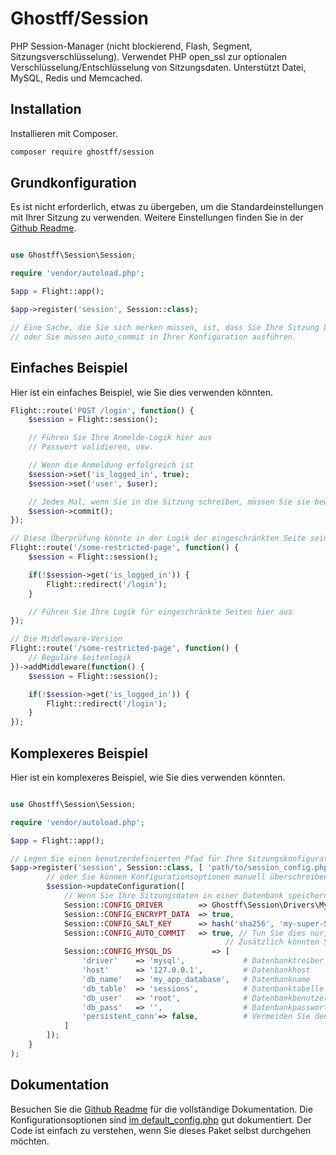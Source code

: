 # Ghostff/Session

PHP Session-Manager (nicht blockierend, Flash, Segment, Sitzungsverschlüsselung). Verwendet PHP open_ssl zur optionalen Verschlüsselung/Entschlüsselung von Sitzungsdaten. Unterstützt Datei, MySQL, Redis und Memcached.

## Installation

Installieren mit Composer.

```bash
composer require ghostff/session
```

## Grundkonfiguration

Es ist nicht erforderlich, etwas zu übergeben, um die Standardeinstellungen mit Ihrer Sitzung zu verwenden. Weitere Einstellungen finden Sie in der [Github Readme](https://github.com/Ghostff/Session).

```php

use Ghostff\Session\Session;

require 'vendor/autoload.php';

$app = Flight::app();

$app->register('session', Session::class);

// Eine Sache, die Sie sich merken müssen, ist, dass Sie Ihre Sitzung bei jedem Seitenaufruf commiten müssen
// oder Sie müssen auto_commit in Ihrer Konfiguration ausführen.
```

## Einfaches Beispiel

Hier ist ein einfaches Beispiel, wie Sie dies verwenden könnten.

```php
Flight::route('POST /login', function() {
	$session = Flight::session();

	// Führen Sie Ihre Anmelde-Logik hier aus
	// Passwort validieren, usw.

	// Wenn die Anmeldung erfolgreich ist
	$session->set('is_logged_in', true);
	$session->set('user', $user);

	// Jedes Mal, wenn Sie in die Sitzung schreiben, müssen Sie sie bewusst committen.
	$session->commit();
});

// Diese Überprüfung könnte in der Logik der eingeschränkten Seite sein oder mit Middleware umschlossen sein.
Flight::route('/some-restricted-page', function() {
	$session = Flight::session();

	if(!$session->get('is_logged_in')) {
		Flight::redirect('/login');
	}

	// Führen Sie Ihre Logik für eingeschränkte Seiten hier aus
});

// Die Middleware-Version
Flight::route('/some-restricted-page', function() {
	// Reguläre Seitenlogik
})->addMiddleware(function() {
	$session = Flight::session();

	if(!$session->get('is_logged_in')) {
		Flight::redirect('/login');
	}
});
```

## Komplexeres Beispiel

Hier ist ein komplexeres Beispiel, wie Sie dies verwenden könnten.

```php

use Ghostff\Session\Session;

require 'vendor/autoload.php';

$app = Flight::app();

// Legen Sie einen benutzerdefinierten Pfad für Ihre Sitzungskonfigurationsdatei fest und geben Sie ihm eine zufällige Zeichenfolge für die Sitzungs-ID
$app->register('session', Session::class, [ 'path/to/session_config.php', bin2hex(random_bytes(32)) ], function(Session $session) {
		// oder Sie können Konfigurationsoptionen manuell überschreiben
		$session->updateConfiguration([
			// Wenn Sie Ihre Sitzungsdaten in einer Datenbank speichern möchten (gut, wenn Sie so etwas wie die Funktionalität "Melden Sie mich von allen Geräten ab" möchten)
			Session::CONFIG_DRIVER        => Ghostff\Session\Drivers\MySql::class,
			Session::CONFIG_ENCRYPT_DATA  => true,
			Session::CONFIG_SALT_KEY      => hash('sha256', 'my-super-S3CR3T-salt'), // Bitte ändern Sie diesen Wert in etwas anderes
			Session::CONFIG_AUTO_COMMIT   => true, // Tun Sie dies nur, wenn es erforderlich ist und/oder es schwierig ist, Ihre Sitzung zu commiten.
												// Zusätzlich könnten Sie Flight::after('start', function() { Flight::session()->commit(); }); ausführen.
			Session::CONFIG_MYSQL_DS         => [
				'driver'    => 'mysql',             # Datenbanktreiber für PDO-DNS z.B. (mysql:host=...;dbname=...)
				'host'      => '127.0.0.1',         # Datenbankhost
				'db_name'   => 'my_app_database',   # Datenbankname
				'db_table'  => 'sessions',          # Datenbanktabelle
				'db_user'   => 'root',              # Datenbankbenutzername
				'db_pass'   => '',                  # Datenbankpasswort
				'persistent_conn'=> false,          # Vermeiden Sie den Overhead beim Herstellen einer neuen Verbindung jedes Mal, wenn ein Skript mit einer Datenbank sprechen muss, was zu einer schnelleren Webanwendung führt. FINDEN SIE DIE RÜCKSEITE SELBST
			]
		]);
	}
);
```

## Dokumentation

Besuchen Sie die [Github Readme](https://github.com/Ghostff/Session) für die vollständige Dokumentation. Die Konfigurationsoptionen sind [im default_config.php](https://github.com/Ghostff/Session/blob/master/src/default_config.php) gut dokumentiert. Der Code ist einfach zu verstehen, wenn Sie dieses Paket selbst durchgehen möchten.